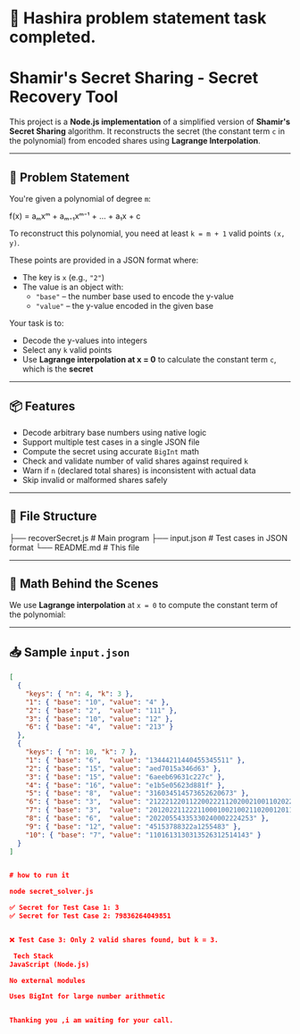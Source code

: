 
# 🔐 Hashira problem statement task completed.

#  Shamir's Secret Sharing - Secret Recovery Tool

This project is a **Node.js implementation** of a simplified version of **Shamir's Secret Sharing** algorithm. It reconstructs the secret (the constant term `c` in the polynomial) from encoded shares using **Lagrange Interpolation**.

---

## 🧩 Problem Statement

You're given a polynomial of degree `m`:

f(x) = aₘxᵐ + aₘ₋₁xᵐ⁻¹ + ... + a₁x + c




To reconstruct this polynomial, you need at least `k = m + 1` valid points `(x, y)`.

These points are provided in a JSON format where:

- The key is `x` (e.g., `"2"`)
- The value is an object with:
  - `"base"` – the number base used to encode the y-value
  - `"value"` – the y-value encoded in the given base

Your task is to:
- Decode the y-values into integers
- Select any `k` valid points
- Use **Lagrange interpolation at x = 0** to calculate the constant term `c`, which is the **secret**

---

## 📦 Features

- Decode arbitrary base numbers using native logic
- Support multiple test cases in a single JSON file
- Compute the secret using accurate `BigInt` math
- Check and validate number of valid shares against required `k`
- Warn if `n` (declared total shares) is inconsistent with actual data
- Skip invalid or malformed shares safely

---

## 📂 File Structure

├── recoverSecret.js # Main program
├── input.json # Test cases in JSON format
└── README.md # This file




---

## 🧮 Math Behind the Scenes

We use **Lagrange interpolation** at `x = 0` to compute the constant term of the polynomial:



---

## 📥 Sample `input.json`

```json
[
  {
    "keys": { "n": 4, "k": 3 },
    "1": { "base": "10", "value": "4" },
    "2": { "base": "2",  "value": "111" },
    "3": { "base": "10", "value": "12" },
    "6": { "base": "4",  "value": "213" }
  },
  {
    "keys": { "n": 10, "k": 7 },
    "1": { "base": "6",  "value": "13444211440455345511" },
    "2": { "base": "15", "value": "aed7015a346d63" },
    "3": { "base": "15", "value": "6aeeb69631c227c" },
    "4": { "base": "16", "value": "e1b5e05623d881f" },
    "5": { "base": "8",  "value": "316034514573652620673" },
    "6": { "base": "3",  "value": "2122212201122002221120200210011020220200" },
    "7": { "base": "3",  "value": "20120221122211000100210021102001201112121" },
    "8": { "base": "6",  "value": "20220554335330240002224253" },
    "9": { "base": "12", "value": "45153788322a1255483" },
    "10": { "base": "7", "value": "1101613130313526312514143" }
  }
]


# how to run it

node secret_solver.js

✅ Secret for Test Case 1: 3
✅ Secret for Test Case 2: 79836264049851


❌ Test Case 3: Only 2 valid shares found, but k = 3.

 Tech Stack
JavaScript (Node.js)

No external modules

Uses BigInt for large number arithmetic


Thanking you ,i am waiting for your call.
